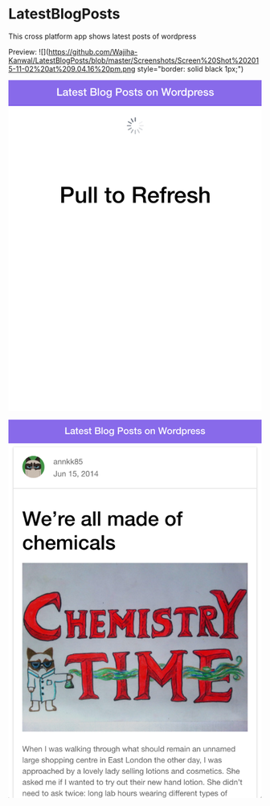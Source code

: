 # LatestBlogPosts
This cross platform app shows latest posts of wordpress

Preview:
![](https://github.com/Wajiha-Kanwal/LatestBlogPosts/blob/master/Screenshots/Screen%20Shot%202015-11-02%20at%209.04.16%20pm.png style="border: solid black 1px;")

![](https://github.com/Wajiha-Kanwal/LatestBlogPosts/blob/master/Screenshots/Screen%20Shot%202015-11-02%20at%209.04.41%20pm.png)

![](https://github.com/Wajiha-Kanwal/LatestBlogPosts/blob/master/Screenshots/Screen%20Shot%202015-11-02%20at%209.15.40%20pm.png)
